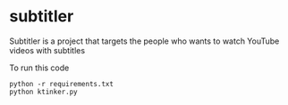 # subtitler
Subtitler is a project that targets the people who wants to watch YouTube videos with subtitles 


To run this code
```
python -r requirements.txt
python ktinker.py
```
